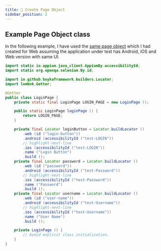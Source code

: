 ```yaml
---
title: 📄 Create Page Object
sidebar_position: 2
---
```


## Example Page Object class

In the following example, I have used the [same page object](/docs/guides/ui/android/create-page-object) which I had created for Web assuming the application under test has Android, iOS and Web version with same UI.

```java
import static io.appium.java_client.AppiumBy.accessibilityId;
import static org.openqa.selenium.By.id;

import io.github.boykaframework.builders.Locator;
import lombok.Getter;

@Getter
public class LoginPage {
    private static final LoginPage LOGIN_PAGE = new LoginPage ();

    public static LoginPage loginPage () {
        return LOGIN_PAGE;
    }

    private final Locator loginButton = Locator.buildLocator ()
        .web (id ("login-button"))
        .android (accessibilityId ("test-LOGIN"))
        // highlight-next-line
        .ios (accessibilityId ("test-LOGIN"))
        .name ("Login Button")
        .build ();
    private final Locator password = Locator.buildLocator ()
        .web (id ("password"))
        .android (accessibilityId ("test-Password"))
        // highlight-next-line
        .ios (accessibilityId ("test-Password"))
        .name ("Password")
        .build ();
    private final Locator username = Locator.buildLocator ()
        .web (id ("user-name"))
        .android (accessibilityId ("test-Username"))
        // highlight-next-line
        .ios (accessibilityId ("test-Username"))
        .name ("User Name")
        .build ();

    private LoginPage () {
        // Avoid explicit class initialization.
    }
}
```
